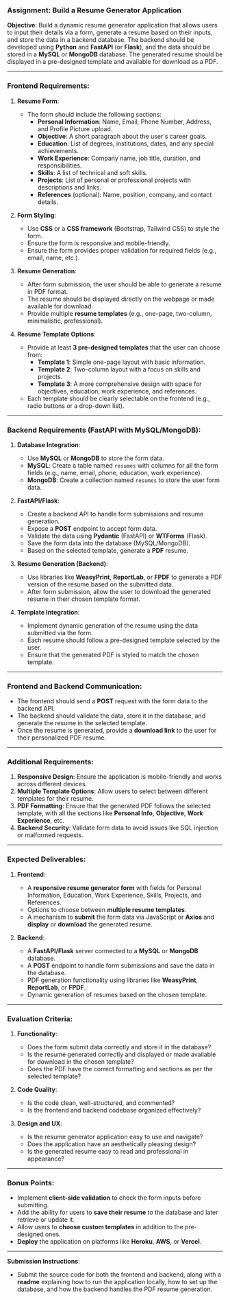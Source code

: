 ### **Assignment: Build a Resume Generator Application**

**Objective**: Build a dynamic resume generator application that allows users to input their details via a form, generate a resume based on their inputs, and store the data in a backend database. The backend should be developed using **Python** and **FastAPI** (or **Flask**), and the data should be stored in a **MySQL** or **MongoDB** database. The generated resume should be displayed in a pre-designed template and available for download as a PDF.

---

### **Frontend Requirements:**

1. **Resume Form**:
    - The form should include the following sections:
        - **Personal Information**: Name, Email, Phone Number, Address, and Profile Picture upload.
        - **Objective**: A short paragraph about the user's career goals.
        - **Education**: List of degrees, institutions, dates, and any special achievements.
        - **Work Experience**: Company name, job title, duration, and responsibilities.
        - **Skills**: A list of technical and soft skills.
        - **Projects**: List of personal or professional projects with descriptions and links.
        - **References** (optional): Name, position, company, and contact details.

2. **Form Styling**:
    - Use **CSS** or a **CSS framework** (Bootstrap, Tailwind CSS) to style the form.
    - Ensure the form is responsive and mobile-friendly.
    - Ensure the form provides proper validation for required fields (e.g., email, name, etc.).

3. **Resume Generation**:
    - After form submission, the user should be able to generate a resume in PDF format.
    - The resume should be displayed directly on the webpage or made available for download.
    - Provide multiple **resume templates** (e.g., one-page, two-column, minimalistic, professional).

4. **Resume Template Options**:
    - Provide at least **3 pre-designed templates** that the user can choose from:
        - **Template 1**: Simple one-page layout with basic information.
        - **Template 2**: Two-column layout with a focus on skills and projects.
        - **Template 3**: A more comprehensive design with space for objectives, education, work experience, and references.
    - Each template should be clearly selectable on the frontend (e.g., radio buttons or a drop-down list).

---

### **Backend Requirements (FastAPI with MySQL/MongoDB):**

1. **Database Integration**:
    - Use **MySQL** or **MongoDB** to store the form data.
    - **MySQL**: Create a table named `resumes` with columns for all the form fields (e.g., name, email, phone, education, work experience).
    - **MongoDB**: Create a collection named `resumes` to store the user form data.

2. **FastAPI/Flask**:
    - Create a backend API to handle form submissions and resume generation.
    - Expose a **POST** endpoint to accept form data.
    - Validate the data using **Pydantic** (FastAPI) or **WTForms** (Flask).
    - Save the form data into the database (MySQL/MongoDB).
    - Based on the selected template, generate a **PDF** resume.

3. **Resume Generation (Backend)**:
    - Use libraries like **WeasyPrint**, **ReportLab**, or **FPDF** to generate a PDF version of the resume based on the submitted data.
    - After form submission, allow the user to download the generated resume in their chosen template format.

4. **Template Integration**:
    - Implement dynamic generation of the resume using the data submitted via the form.
    - Each resume should follow a pre-designed template selected by the user.
    - Ensure that the generated PDF is styled to match the chosen template.

---

### **Frontend and Backend Communication**:

- The frontend should send a **POST** request with the form data to the backend API.
- The backend should validate the data, store it in the database, and generate the resume in the selected template.
- Once the resume is generated, provide a **download link** to the user for their personalized PDF resume.
  
---

### **Additional Requirements**:

1. **Responsive Design**: Ensure the application is mobile-friendly and works across different devices.
2. **Multiple Template Options**: Allow users to select between different templates for their resume.
3. **PDF Formatting**: Ensure that the generated PDF follows the selected template, with all the sections like **Personal Info**, **Objective**, **Work Experience**, etc.
4. **Backend Security**: Validate form data to avoid issues like SQL injection or malformed requests.

---

### **Expected Deliverables**:

1. **Frontend**:
    - A **responsive resume generator form** with fields for Personal Information, Education, Work Experience, Skills, Projects, and References.
    - Options to choose between **multiple resume templates**.
    - A mechanism to **submit** the form data via JavaScript or **Axios** and **display** or **download** the generated resume.

2. **Backend**:
    - A **FastAPI/Flask** server connected to a **MySQL** or **MongoDB** database.
    - A **POST** endpoint to handle form submissions and save the data in the database.
    - PDF generation functionality using libraries like **WeasyPrint**, **ReportLab**, or **FPDF**.
    - Dynamic generation of resumes based on the chosen template.

---

### **Evaluation Criteria**:

1. **Functionality**:
    - Does the form submit data correctly and store it in the database?
    - Is the resume generated correctly and displayed or made available for download in the chosen template?
    - Does the PDF have the correct formatting and sections as per the selected template?

2. **Code Quality**:
    - Is the code clean, well-structured, and commented?
    - Is the frontend and backend codebase organized effectively?

3. **Design and UX**:
    - Is the resume generator application easy to use and navigate?
    - Does the application have an aesthetically pleasing design?
    - Is the generated resume easy to read and professional in appearance?

---

### **Bonus Points**:
- Implement **client-side validation** to check the form inputs before submitting.
- Add the ability for users to **save their resume** to the database and later retrieve or update it.
- Allow users to **choose custom templates** in addition to the pre-designed ones.
- **Deploy** the application on platforms like **Heroku**, **AWS**, or **Vercel**.

---

**Submission Instructions**:
- Submit the source code for both the frontend and backend, along with a **readme** explaining how to run the application locally, how to set up the database, and how the backend handles the PDF resume generation.
